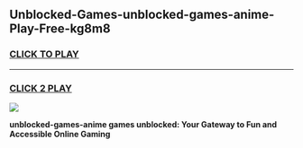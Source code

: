 
## Unblocked-Games-unblocked-games-anime-Play-Free-kg8m8
<h3>
<a href="https://premium76.site?title=unblocked-games-anime&ref=20M">CLICK TO PLAY</a></h3>
<hr>

<h3>
<a href="https://premium76.site?title=unblocked-games-anime&ref=20M">CLICK 2 PLAY</a>
  
</h3>

<a href="https://premium76.site?title=unblocked-games-anime&ref=19M"><img src="https://clearcache.store/games.png"></a>


**unblocked-games-anime games unblocked: Your Gateway to Fun and Accessible Online Gaming**
